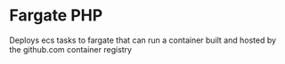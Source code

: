 # Fargate PHP

Deploys ecs tasks to fargate that can run a container built and hosted by the github.com container registry

